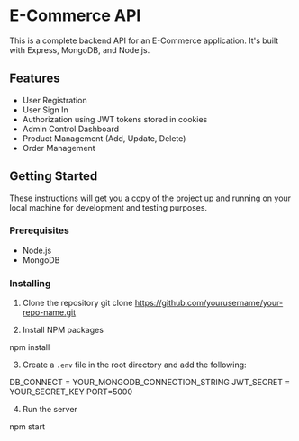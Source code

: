# E-Commerce API

This is a complete backend API for an E-Commerce application. It's built with Express, MongoDB, and Node.js.

## Features

- User Registration
- User Sign In
- Authorization using JWT tokens stored in cookies
- Admin Control Dashboard
- Product Management (Add, Update, Delete)
- Order Management

## Getting Started

These instructions will get you a copy of the project up and running on your local machine for development and testing purposes.

### Prerequisites

- Node.js
- MongoDB

### Installing

1. Clone the repository
git clone https://github.com/yourusername/your-repo-name.git


2. Install NPM packages

npm install

3. Create a `.env` file in the root directory and add the following:

DB_CONNECT = YOUR_MONGODB_CONNECTION_STRING   JWT_SECRET = YOUR_SECRET_KEY   PORT=5000


4. Run the server

npm start


